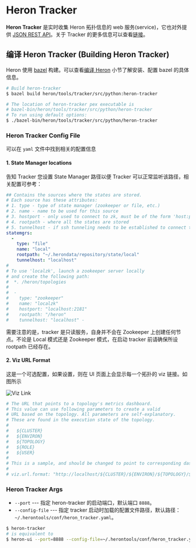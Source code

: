 # Heron Tracker

**Heron Tracker** 是实时收集 Heron 拓扑信息的 web 服务(service)，它也对外提供 [JSON REST API](http://twitter.github.io/heron/docs/operators/heron-tracker-api/)。关于 Tracker 的更多信息可以查看[链接](../Heron-Concepts/Heron-Architecture#heron-tracker)。

## 编译 Heron Tracker (Building Heron Tracker)

Heron 使用 [bazel](http://bazel.io/) 构建。可以查看[编译 Heron](../Heron-Developers/compiling.md) 小节了解安装、配置 bazel 的具体信息。

```bash
# Build heron-tracker
$ bazel build heron/tools/tracker/src/python:heron-tracker

# The location of heron-tracker pex executable is
# bazel-bin/heron/tools/tracker/src/python/heron-tracker
# To run using default options:
$ ./bazel-bin/heron/tools/tracker/src/python/heron-tracker
```

### Heron Tracker Config File

可以在 `yaml` 文件中找到相关的配置信息

#### 1. State Manager locations

告知 Tracker 您设置 State Manager 路径以便 Tracker 可以正常监听该路径，相关配置可参考：

```yaml
## Contains the sources where the states are stored.
# Each source has these attributes:
# 1. type - type of state manager (zookeeper or file, etc.)
# 2. name - name to be used for this source
# 3. hostport - only used to connect to zk, must be of the form 'host:port'
# 4. rootpath - where all the states are stored
# 5. tunnelhost - if ssh tunneling needs to be established to connect to it
statemgrs:
  -
    type: "file"
    name: "local"
    rootpath: "~/.herondata/repository/state/local"
    tunnelhost: "localhost"
#
# To use 'localzk', launch a zookeeper server locally
# and create the following path:
#  *. /heron/topologies
#
#  -
#    type: "zookeeper"
#    name: "localzk"
#    hostport: "localhost:2181"
#    rootpath: "/heron"
#    tunnelhost: "localhost" -
```

需要注意的是，tracker 是只读服务，自身并不会在 Zookeeper 上创建任何节点。不论是 Local 模式还是 Zookeeper 模式，在启动 tracker 前请确保所设 rootpath 已经存在。

#### 2. Viz URL Format

这是一个可选配置，如果设置，则在 UI 页面上会显示每一个拓扑的 viz 链接。如图所示

![Viz Link](http://twitter.github.io/heron/img/viz-link.png)

```yaml
# The URL that points to a topology's metrics dashboard.
# This value can use following parameters to create a valid
# URL based on the topology. All parameters are self-explanatory.
# These are found in the execution state of the topology.
#
#   ${CLUSTER}
#   ${ENVIRON}
#   ${TOPOLOGY}
#   ${ROLE}
#   ${USER}
#
# This is a sample, and should be changed to point to corresponding dashboard.
#
# viz.url.format: "http://localhost/${CLUSTER}/${ENVIRON}/${TOPOLOGY}/${ROLE}/${USER}"
```

### Heron Tracker Args

* `--port` --- 指定 heron-tracker 的启动端口，默认端口 `8888`。
* `--config-file` --- 指定 tracker 启动时加载的配置文件路径，默认路径：`~/.herontools/conf/heron_tracker.yaml`。

```bash
$ heron-tracker
# is equivalent to
$ heron-ui --port=8888 --config-file=~/.herontools/conf/heron_tracker.yaml
```
